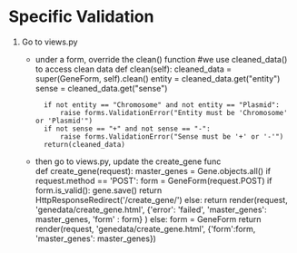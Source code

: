 # Specific Validation 
1. Go to views.py
    - under a form, override the clean() function #we use cleaned_data() to access clean data
        def clean(self):
            cleaned_data = super(GeneForm, self).clean()
            entity = cleaned_data.get("entity")
            sense = cleaned_data.get("sense")

            if not entity == "Chromosome" and not entity == "Plasmid":
                raise forms.ValidationError("Entity must be 'Chromosome' or 'Plasmid'")
            if not sense == "+" and not sense == "-":
                raise forms.ValidationError("Sense must be '+' or '-'")
            return(cleaned_data)
    - then go to views.py, update the create_gene func  
        def create_gene(request):
            master_genes = Gene.objects.all()
            if request.method == 'POST':
                form = GeneForm(request.POST)
                if form.is_valid():
                    gene.save()
                    return HttpResponseRedirect('/create_gene/')
                else:
                    return render(request, 'genedata/create_gene.html', {'error': 'failed', 'master_genes': master_genes, 'form' : form} )
            else:
                form = GeneForm
            return render(request, 'genedata/create_gene.html', {'form':form, 'master_genes': master_genes})